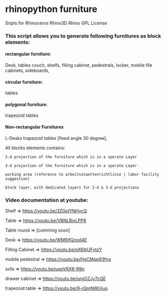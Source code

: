 # rhinopython furniture
Sripts for Rhinoceros Rhino3D Rhino 
GPL License


### This script allows you to generate following furnitures as block elements:
  
  
  
  #### rectangular furniture: 
   Desk,
   tables
   couch,
   shelfs,
   filling cabinet,
   pedestrals,
   locker,
   mobile file cabinets,
   sideboards,
  
  #### circular furniture: 
   tables
  
  #### polygonal furniture: 
  trapezoid tables
  
  #### Non-rectangular Furnitures
  
  L-Desks 
  trapezoid tables [fixed angle 30 degree],
  
  
  All blocks elements contains: 
  
    2-d projection of the furniture which is in a sperate Layer
    
    3-d projection of the furniture which is in a sperate Layer
    
    working area (reference to arbeitsstaettenrichtlinie | labor facility suggestion)
    
    block layer, with dedicated layers for 2-d & 3-d projections
    
 
 ### Video documentation at youtube:
  
 Shelf => https://youtu.be/3ZGpIYNHvcQ
 
 Table => https://youtu.be/VBNLBixLPP8
 
 Table round => [comming soon]
 
 Desk => https://youtu.be/WM6jfQnod4E
 
 Filling Cabinet => https://youtu.be/eX6IkUFytzY
 
 mobile pedestral => https://youtu.be/HgCMpp93fno
 
 sofa => https://youtu.be/uqqV6X8-R9o
 
 drawer cabinet => https://youtu.be/urgOZJy7cQE
 
 trapezoid table => https://youtu.be/9-rQmNWUiuo
